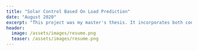 ```yaml
---
title: "Solar Control Based On Load Prediction"
date: "August 2020"
excerpt: "This project was my master's thesis. It incorporates both controls and machine learning."
header:
  image: /assets/images/resume.png
  teaser: /assets/images/resume.png
---
```

